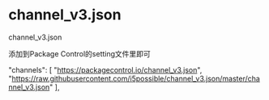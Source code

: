 # channel_v3.json
channel_v3.json

添加到Package Control的setting文件里即可

"channels":
	[
		"https://packagecontrol.io/channel_v3.json",
		"https://raw.githubusercontent.com/i5possible/channel_v3.json/master/channel_v3.json"
	],
